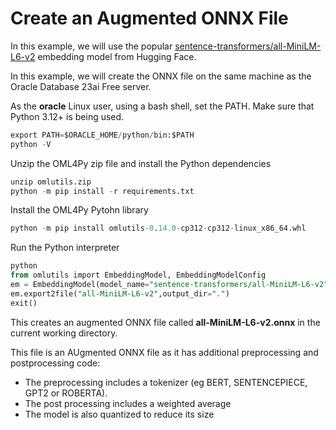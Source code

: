 # Create an Augmented ONNX File

In this example, we will use the popular [sentence-transformers/all-MiniLM-L6-v2](https://huggingface.co/sentence-transformers/all-MiniLM-L6-v2) embedding model from Hugging Face.

In this example, we will create the ONNX file on the same machine as the Oracle Database 23ai Free server.

As the **oracle** Linux user, using a bash shell, set the PATH.
Make sure that Python 3.12+ is being used.

```SQL
export PATH=$ORACLE_HOME/python/bin:$PATH
python -V
```

Unzip the OML4Py zip file and install the Python dependencies

```SQL
unzip omlutils.zip
python -m pip install -r requirements.txt
```

Install the OML4Py Pytohn library

```SQL
python -m pip install omlutils-0.14.0-cp312-cp312-linux_x86_64.whl
```

Run the Python interpreter

```SQL
python
from omlutils import EmbeddingModel, EmbeddingModelConfig
em = EmbeddingModel(model_name="sentence-transformers/all-MiniLM-L6-v2")
em.export2file("all-MiniLM-L6-v2",output_dir=".")
exit()
```

This creates an augmented ONNX file called **all-MiniLM-L6-v2.onnx** in the current working directory.

This file is an AUgmented ONNX file as it has additional preprocessing and postprocessing code:
- The preprocessing includes a tokenizer (eg BERT, SENTENCEPIECE, GPT2 or ROBERTA).
- The post processing includes a weighted average
- The model is also quantized to reduce its size
